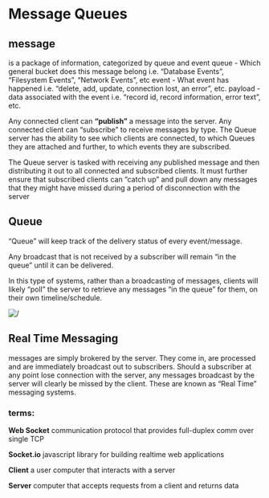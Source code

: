 # Message Queues

## message
is a package of information, categorized by queue and event queue - Which general bucket does this message belong i.e. “Database Events”, “Filesystem Events”, “Network Events”, etc event - What event has happened i.e. “delete, add, update, connection lost, an error”, etc. payload - data associated with the event i.e. “record id, record information, error text”, etc.

Any connected client can **“publish”** a message into the server. Any connected client can “subscribe” to receive messages by type. The Queue server has the ability to see which clients are connected, to which Queues they are attached and further, to which events they are subscribed.

The Queue server is tasked with receiving any published message and then distributing it out to all connected and subscribed clients. It must further ensure that subscribed clients can “catch up” and pull down any messages that they might have missed during a period of disconnection with the server

##  Queue

“Queue” will keep track of the delivery status of every event/message.

Any broadcast that is not received by a subscriber will remain “in the queue” until it can be delivered.

In this type of systems, rather than a broadcasting of messages, clients will likely “poll” the server to retrieve any messages “in the queue” for them, on their own timeline/schedule.

![/](https://www.cloudamqp.com/img/blog/thumb-mq.jpg)
## Real Time Messaging 

messages are simply brokered by the server. They come in, are processed and are immediately broadcast out to subscribers. Should a subscriber at any point lose connection with the server, any messages broadcast by the server will clearly be missed by the client. These are known as “Real Time” messaging systems.

### terms: 

**Web Socket** communication protocol that provides full-duplex comm over single TCP

**Socket.io** javascript library for building realtime web applications

**Client** a user computer that interacts with a server

**Server** computer that accepts requests from a client and returns data